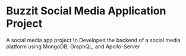 # Buzzit Social Media Application Project
A social media app project \n
Developed the backend of a social media platform using MongoDB, GraphQL, and Apollo-Server
